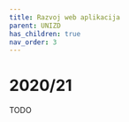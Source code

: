 ```yaml
---
title: Razvoj web aplikacija
parent: UNIZD
has_children: true
nav_order: 3
---
```


# 2020/21

TODO
